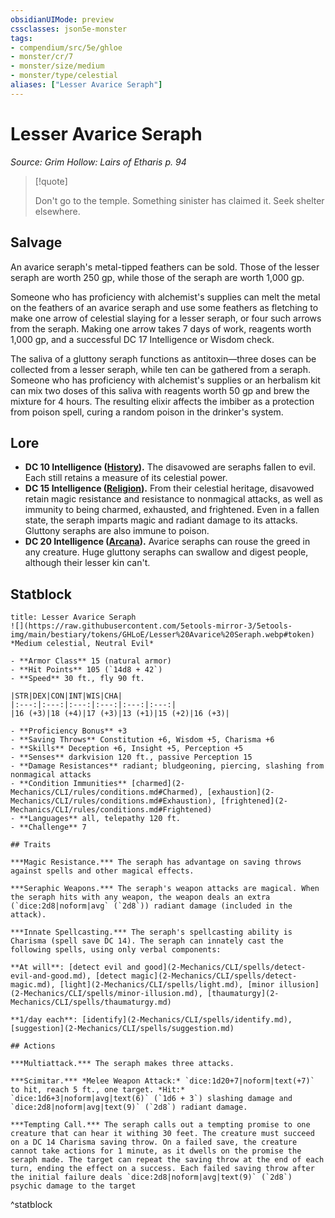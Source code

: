 ```yaml
---
obsidianUIMode: preview
cssclasses: json5e-monster
tags:
- compendium/src/5e/ghloe
- monster/cr/7
- monster/size/medium
- monster/type/celestial
aliases: ["Lesser Avarice Seraph"]
---
```

# Lesser Avarice Seraph
*Source: Grim Hollow: Lairs of Etharis p. 94*  

> [!quote]  
> 
> Don't go to the temple. Something sinister has claimed it. Seek shelter elsewhere.

## Salvage

An avarice seraph's metal-tipped feathers can be sold. Those of the lesser seraph are worth 250 gp, while those of the seraph are worth 1,000 gp.

Someone who has proficiency with alchemist's supplies can melt the metal on the feathers of an avarice seraph and use some feathers as fletching to make one arrow of celestial slaying for a lesser seraph, or four such arrows from the seraph. Making one arrow takes 7 days of work, reagents worth 1,000 gp, and a successful DC 17 Intelligence or Wisdom check.

The saliva of a gluttony seraph functions as antitoxin—three doses can be collected from a lesser seraph, while ten can be gathered from a seraph. Someone who has proficiency with alchemist's supplies or an herbalism kit can mix two doses of this saliva with reagents worth 50 gp and brew the mixture for 4 hours. The resulting elixir affects the imbiber as a protection from poison spell, curing a random poison in the drinker's system.

## Lore

- **DC 10 Intelligence ([History](2-Mechanics/CLI/rules/skills.md#History)).** The disavowed are seraphs fallen to evil. Each still retains a measure of its celestial power.  
- **DC 15 Intelligence ([Religion](2-Mechanics/CLI/rules/skills.md#Religion)).** From their celestial heritage, disavowed retain magic resistance and resistance to nonmagical attacks, as well as immunity to being charmed, exhausted, and frightened. Even in a fallen state, the seraph imparts magic and radiant damage to its attacks. Gluttony seraphs are also immune to poison.  
- **DC 20 Intelligence ([Arcana](2-Mechanics/CLI/rules/skills.md#Arcana)).** Avarice seraphs can rouse the greed in any creature. Huge gluttony seraphs can swallow and digest people, although their lesser kin can't.  

## Statblock

```ad-statblock
title: Lesser Avarice Seraph
![](https://raw.githubusercontent.com/5etools-mirror-3/5etools-img/main/bestiary/tokens/GHLoE/Lesser%20Avarice%20Seraph.webp#token)
*Medium celestial, Neutral Evil*

- **Armor Class** 15 (natural armor)
- **Hit Points** 105 (`14d8 + 42`)
- **Speed** 30 ft., fly 90 ft.

|STR|DEX|CON|INT|WIS|CHA|
|:---:|:---:|:---:|:---:|:---:|:---:|
|16 (+3)|18 (+4)|17 (+3)|13 (+1)|15 (+2)|16 (+3)|

- **Proficiency Bonus** +3
- **Saving Throws** Constitution +6, Wisdom +5, Charisma +6
- **Skills** Deception +6, Insight +5, Perception +5
- **Senses** darkvision 120 ft., passive Perception 15
- **Damage Resistances** radiant; bludgeoning, piercing, slashing from nonmagical attacks
- **Condition Immunities** [charmed](2-Mechanics/CLI/rules/conditions.md#Charmed), [exhaustion](2-Mechanics/CLI/rules/conditions.md#Exhaustion), [frightened](2-Mechanics/CLI/rules/conditions.md#Frightened)
- **Languages** all, telepathy 120 ft.
- **Challenge** 7

## Traits

***Magic Resistance.*** The seraph has advantage on saving throws against spells and other magical effects.

***Seraphic Weapons.*** The seraph's weapon attacks are magical. When the seraph hits with any weapon, the weapon deals an extra (`dice:2d8|noform|avg` (`2d8`)) radiant damage (included in the attack).

***Innate Spellcasting.*** The seraph's spellcasting ability is Charisma (spell save DC 14). The seraph can innately cast the following spells, using only verbal components:

**At will**: [detect evil and good](2-Mechanics/CLI/spells/detect-evil-and-good.md), [detect magic](2-Mechanics/CLI/spells/detect-magic.md), [light](2-Mechanics/CLI/spells/light.md), [minor illusion](2-Mechanics/CLI/spells/minor-illusion.md), [thaumaturgy](2-Mechanics/CLI/spells/thaumaturgy.md)

**1/day each**: [identify](2-Mechanics/CLI/spells/identify.md), [suggestion](2-Mechanics/CLI/spells/suggestion.md)

## Actions

***Multiattack.*** The seraph makes three attacks.

***Scimitar.*** *Melee Weapon Attack:* `dice:1d20+7|noform|text(+7)` to hit, reach 5 ft., one target. *Hit:* `dice:1d6+3|noform|avg|text(6)` (`1d6 + 3`) slashing damage and `dice:2d8|noform|avg|text(9)` (`2d8`) radiant damage.

***Tempting Call.*** The seraph calls out a tempting promise to one creature that can hear it withing 30 feet. The creature must succeed on a DC 14 Charisma saving throw. On a failed save, the creature cannot take actions for 1 minute, as it dwells on the promise the seraph made. The target can repeat the saving throw at the end of each turn, ending the effect on a success. Each failed saving throw after the initial failure deals `dice:2d8|noform|avg|text(9)` (`2d8`) psychic damage to the target
```
^statblock